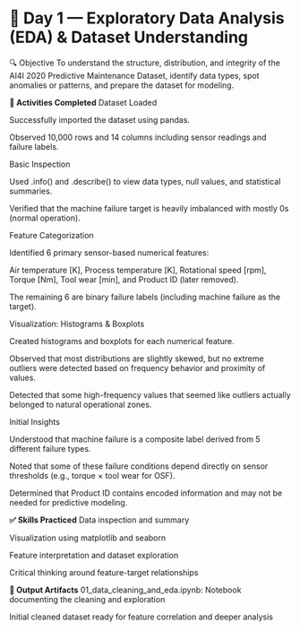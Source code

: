 # 📅 Day 1 — Exploratory Data Analysis (EDA) & Dataset Understanding
🔍 Objective
To understand the structure, distribution, and integrity of the AI4I 2020 Predictive Maintenance Dataset, identify data types, spot anomalies or patterns, and prepare the dataset for modeling.

**📌 Activities Completed**
Dataset Loaded

Successfully imported the dataset using pandas.

Observed 10,000 rows and 14 columns including sensor readings and failure labels.

Basic Inspection

Used .info() and .describe() to view data types, null values, and statistical summaries.

Verified that the machine failure target is heavily imbalanced with mostly 0s (normal operation).

Feature Categorization

Identified 6 primary sensor-based numerical features:

Air temperature [K], Process temperature [K], Rotational speed [rpm], Torque [Nm], Tool wear [min], and Product ID (later removed).

The remaining 6 are binary failure labels (including machine failure as the target).

Visualization: Histograms & Boxplots

Created histograms and boxplots for each numerical feature.

Observed that most distributions are slightly skewed, but no extreme outliers were detected based on frequency behavior and proximity of values.

Detected that some high-frequency values that seemed like outliers actually belonged to natural operational zones.

Initial Insights

Understood that machine failure is a composite label derived from 5 different failure types.

Noted that some of these failure conditions depend directly on sensor thresholds (e.g., torque × tool wear for OSF).

Determined that Product ID contains encoded information and may not be needed for predictive modeling.

**✅ Skills Practiced**
Data inspection and summary

Visualization using matplotlib and seaborn

Feature interpretation and dataset exploration

Critical thinking around feature-target relationships

**📁 Output Artifacts**
01_data_cleaning_and_eda.ipynb: Notebook documenting the cleaning and exploration

Initial cleaned dataset ready for feature correlation and deeper analysis